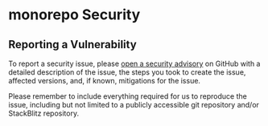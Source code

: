 # monorepo Security

## Reporting a Vulnerability

To report a security issue, please [open a security advisory](https://github.com/ixahmedxi/monorepo/security/advisories/new) on GitHub with a detailed description of the issue, the steps you took to create the issue, affected versions, and, if known, mitigations for the issue.

Please remember to include everything required for us to reproduce the issue, including but not limited to a publicly accessible git repository and/or StackBlitz repository.

